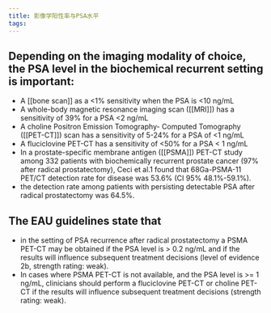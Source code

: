```yaml
---
title: 影像学阳性率与PSA水平
tags:
---
```


## Depending on the imaging modality of choice, the PSA level in the biochemical recurrent setting is important:
* A [[bone scan]] as a <1% sensitivity when the PSA is <10 ng/mL
* A whole-body magnetic resonance imaging scan ([[MRI]]) has a sensitivity of 39% for a PSA <2 ng/mL
* A choline Positron Emission Tomography- Computed Tomography ([[PET-CT]]) scan has a sensitivity of 5-24%  for a PSA of <1 ng/mL
* A fluciclovine PET-CT has a sensitivity of <50% for a PSA < 1 ng/mL
* In a prostate-specific membrane antigen ([[PSMA]]) PET-CT study among 332 patients with biochemically recurrent prostate cancer (97% after radical prostatectomy), Ceci et al.1 found that 68Ga-PSMA-11 PET/CT detection rate for disease was 53.6% (CI 95% 48.1%-59.1%).
* the detection rate among patients with persisting detectable PSA after radical prostatectomy was 64.5%.
## The EAU guidelines state that
* in the setting of PSA recurrence after radical prostatectomy a PSMA PET-CT may be obtained if the PSA level is > 0.2 ng/mL and if the results will influence subsequent treatment decisions (level of evidence 2b, strength rating: weak).
* In cases where PSMA PET-CT is not available, and the PSA level is >= 1 ng/mL, clinicians should perform a fluciclovine PET-CT or choline PET-CT if the results will influence subsequent treatment decisions (strength rating: weak).
